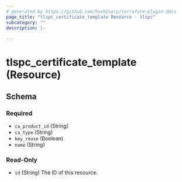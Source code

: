 ```yaml
---
# generated by https://github.com/hashicorp/terraform-plugin-docs
page_title: "tlspc_certificate_template Resource - tlspc"
subcategory: ""
description: |-
  
---
```


# tlspc_certificate_template (Resource)





<!-- schema generated by tfplugindocs -->
## Schema

### Required

- `ca_product_id` (String)
- `ca_type` (String)
- `key_reuse` (Boolean)
- `name` (String)

### Read-Only

- `id` (String) The ID of this resource.
